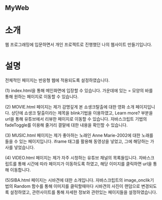 ## MyWeb

# 소개

웹 프로그래밍에 입문하면서 개인 프로젝트로 진행했던 나의 웹사이트 만들기입니다.

# 설명

전체적인 페이지는 반응형 웹에 적용되도록 설정하였습니다.

(1) index.html을 통해 메인화면에 입장할 수 있습니다.
가운데에 있는 = 모양의 바를 통해 원하는 페이지로 이동할 수 있습니다.


(2) MOVIE.html 페이지는 제가 감명깊게 본 쇼생크탈출에 대한 영화 소개 페이지입니다.
상단에 쇼생크 탈출이라는 제목을 blink기법을 이용하였고,
Learn more? 부분을 url을 통해 유튜브에서 리뷰한 페이지로 이동할 수 있습니다.
자바스크립트 기법의 fadeToggle를 이용해 줄거리 결말에 대한 내용을 확인할 수 있습니다.


(3) MUSIC.html 페이지는 제가 좋아하는 노래인 Anne Marie-2002에 대한 노래를 들을 수 있는 페이지입니다.
iframe 태그를 활용해 동영상을 넣었고, 그에 해당하는 가사를 넣었습니다.


(4) VIDEO.html 페이지는 제가 자주 시청하는 유튜브 채널의 목록들입니다. 자바스크립트를 통해 시간에 따라 페이지가 이동하도록 하였고,
해당 이미지를 클릭하면 url을 통해 이동합니다.


(5)SIBA.html 페이지는 시바견에 대한 소개입니다. 자바스크립트의 image_onclik기법의 Random 함수를 통해 이미지를 클릭할때마다 시바견의 사진이 랜덤으로 변경되도록 설정하였고,
관련사이트를 통해 자세한 정보와 관련있는 페이지들을 설정하였습니다.







